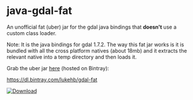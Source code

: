 # java-gdal-fat
An unofficial fat (uber) jar for the gdal java bindings that **doesn't** use a custom class loader.

Note: It is the java bindings for gdal 1.7.2.
The way this fat jar works is it is bundled with all the cross platform natives (about 18mb) and it extracts the relevant
native into a temp directory and then loads it.

Grab the uber jar [here](https://bintray.com/lukehb/gdal-fat/gdal-fat/) (hosted on Bintray):

https://dl.bintray.com/lukehb/gdal-fat

[ ![Download](https://api.bintray.com/packages/lukehb/gdal-fat/gdal-fat/images/download.svg) ](https://bintray.com/lukehb/gdal-fat/gdal-fat/_latestVersion)
